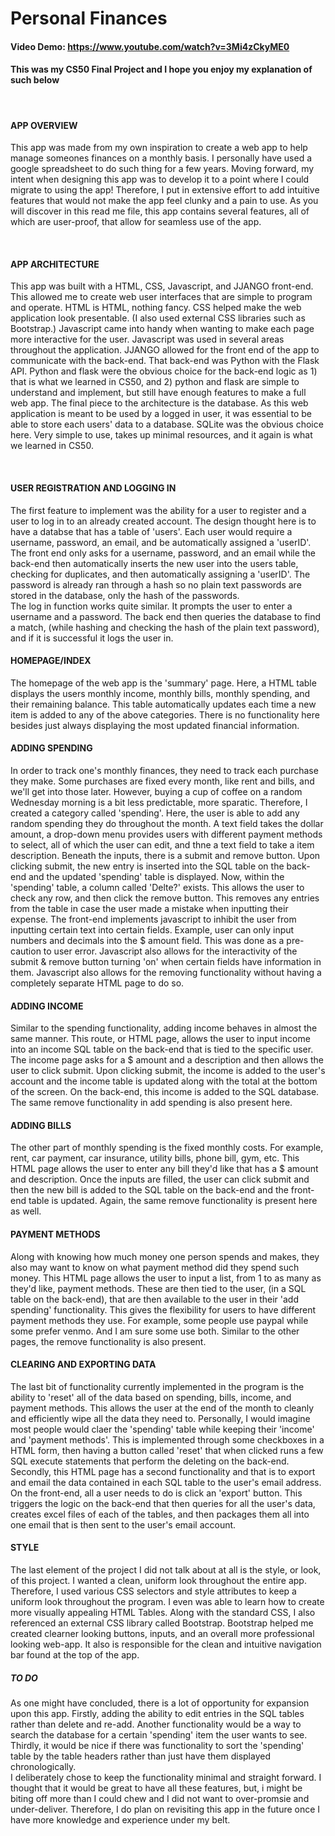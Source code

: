 # Personal Finances
#### Video Demo: https://www.youtube.com/watch?v=3Mi4zCkyME0
#### This was my CS50 Final Project and I hope you enjoy my explanation of such below

<br>

#### APP OVERVIEW
This app was made from my own inspiration to create a web app to help manage someones finances on a monthly basis.
I personally have used a google spreadsheet to do such thing for a few years. Moving forward, my intent when
designing this app was to develop it to a point where I could migrate to using the app! Therefore, I put in extensive
effort to add intuitive features that would not make the app feel clunky and a pain to use. As you will discover in this
read me file, this app contains several features, all of which are user-proof, that allow for seamless use of the app.

<br>

#### APP ARCHITECTURE
This app was built with a HTML, CSS, Javascript, and JJANGO front-end. This allowed me to create web user interfaces
that are simple to program and operate. HTML is HTML, nothing fancy. CSS helped make the web application look presentable.
(I also used external CSS libraries such as Bootstrap.) Javascript came into handy when wanting to make each page more
interactive for the user. Javascript was used in several areas throughout the application. JJANGO allowed for the front
end of the app to communicate with the back-end. That back-end was Python with the Flask API. Python and flask were the
obvious choice for the back-end logic as 1) that is what we learned in CS50, and 2) python and flask are simple to
understand and implement, but still have enough features to make a full web app. The final piece to the architecture is
the database. As this web application is meant to be used by a logged in user, it was essential to be able to store each
users' data to a database. SQLite was the obvious choice here. Very simple to use, takes up minimal resources, and it
again is what we learned in CS50.

<br>

#### USER REGISTRATION AND LOGGING IN
The first feature to implement was the ability for a user to register and a user to log in to an already created account.
The design thought here is to have a databse that has a table of 'users'. Each user would require a username, password, an email, and be automatically assigned a 'userID'. The front end only asks for a username, password, and an email while the back-end then automatically inserts the new user into the users table, checking for duplicates, and then automatically assigning a 'userID'. The password is already ran through a hash so no plain text passwords are stored in the database, only the hash of the passwords.
<br>
The log in function works quite similar. It prompts the user to enter a username and a password. The back end then queries the database to find a match, (while hashing and checking the hash of the plain text password), and if it is successful it logs the user in.

#### HOMEPAGE/INDEX
The homepage of the web app is the 'summary' page. Here, a HTML table displays the users monthly income, monthly bills, monthly spending, and their remaining balance. This table automatically updates each time a new item is added to any of the above categories. There is no functionality here besides just always displaying the most updated financial information.
<br>

#### ADDING SPENDING
In order to track one's monthly finances, they need to track each purchase they make. Some purchases are fixed every month, like rent and bills, and we'll get into those later. However, buying a cup of coffee on a random Wednesday morning is a bit less predictable, more sparatic. Therefore, I created a category called 'spending'. Here, the user is able to add any random spending they do throughout the month. A text field takes the dollar amount, a drop-down menu provides users with different payment methods to select, all of which the user can edit, and thne a text field to take a item description. Beneath the inputs, there is a submit and remove button. Upon clicking submit, the new entry is inserted into the SQL table on the back-end and the updated 'spending' table is displayed. Now, within the 'spending' table, a column called 'Delte?' exists. This allows the user to check any row, and then click the remove button. This removes any entries from the table in case the user made a mistake when inputting their expense. The front-end implements javascript to inhibit the user from inputting certain text into certain fields. Example, user can only input numbers and decimals into the $ amount field. This was done as a pre-caution to user error. Javascript also allows for the interactivity of the submit & remove button turning 'on' when certain fields have information in them. Javascript also allows for the removing functionality without having a completely separate HTML page to do so.
<br>

#### ADDING INCOME
Similar to the spending functionality, adding income behaves in almost the same manner. This route, or HTML page, allows the user to input income into an income SQL table on the back-end that is tied to the specific user. The income page asks for a $ amount and a description and then allows the user to click submit. Upon clicking submit, the income is added to the user's account and the income table is updated along with the total at the bottom of the screen. On the back-end, this income is added to the SQL database. The same remove functionality in add spending is also present here.
<br>

#### ADDING BILLS
The other part of monthly spending is the fixed monthly costs. For example, rent, car payment, car insurance, utility bills, phone bill, gym, etc. This HTML page allows the user to enter any bill they'd like that has a $ amount and description. Once the inputs are filled, the user can click submit and then the new bill is added to the SQL table on the back-end and the front-end table is updated. Again, the same remove functionality is present here as well.
<br>

#### PAYMENT METHODS
Along with knowing how much money one person spends and makes, they also may want to know on what payment method did they spend such money. This HTML page allows the user to input a list, from 1 to as many as they'd like, payment methods. These are then tied to the user, (in a SQL table on the back-end), that are then available to the user in their 'add spending' functionality. This gives the flexibility for users to have different payment methods they use. For example, some people use paypal while some prefer venmo. And I am sure some use both. Similar to the other pages, the remove functionality is also present.
<br>

#### CLEARING AND EXPORTING DATA
The last bit of functionality currently implemented in the program is the ability to 'reset' all of the data based on spending, bills, income, and payment methods. This allows the user at the end of the month to cleanly and efficiently wipe all the data they need to. Personally, I would imagine most people would claer the 'spending' table while keeping their 'income' and 'payment methods'. This is implemented through some checkboxes in a HTML form, then having a button called 'reset' that when clicked runs a few SQL execute statements that perform the deleting on the back-end. <br>
Secondly, this HTML page has a second functionality and that is to export and email the data contained in each SQL table to the user's email address. On the front-end, all a user needs to do is click an 'export' button. This triggers the logic on the back-end that then queries for all the user's data, creates excel files of each of the tables, and then packages them all into one email that is then sent to the user's email account.
<br>

#### STYLE
The last element of the project I did not talk about at all is the style, or look, of this project. I wanted a clean, uniform look throughout the entire app. Therefore, I used various CSS selectors and style attributes to keep a uniform look throughout the program. I even was able to learn how to create more visually appealing HTML Tables. Along with the standard CSS, I also referenced an external CSS library called Bootstrap. Bootstrap helped me created clearner looking buttons, inputs, and an overall more professional looking web-app. It also is responsible for the clean and intuitive navigation bar found at the top of the app.

##### TO DO
As one might have concluded, there is a lot of opportunity for expansion upon this app. Firstly, adding the ability to edit entries in the SQL tables rather than delete and re-add. Another functionality would be a way to search the database for a certain 'spending' item the user wants to see. Thirdly, it would be nice if there was functionality to sort the 'spending' table by the table headers rather than just have them displayed chronologically. <br>
I deliberately chose to keep the functionality minimal and straight forward. I thought that it would be great to have all these features, but, i might be biting off more than I could chew and I did not want to over-promsie and under-deliver. Therefore, I do plan on revisiting this app in the future once I have more knowledge and experience under my belt.